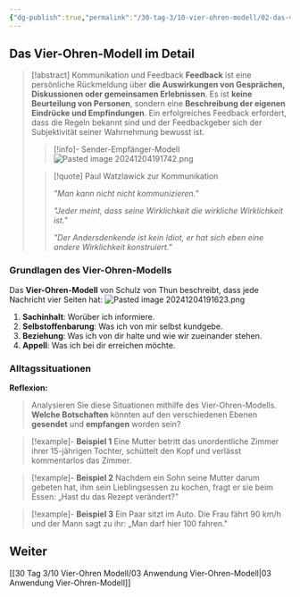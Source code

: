 ```yaml
---
{"dg-publish":true,"permalink":"/30-tag-3/10-vier-ohren-modell/02-das-vier-ohren-modell/","noteIcon":""}
---
```


## Das Vier-Ohren-Modell im Detail

> [!abstract] Kommunikation und Feedback
> **Feedback** ist eine persönliche Rückmeldung über **die Auswirkungen von Gesprächen, Diskussionen oder gemeinsamen Erlebnissen**. Es ist **keine Beurteilung von Personen**, sondern eine **Beschreibung der eigenen Eindrücke und Empfindungen**. Ein erfolgreiches Feedback erfordert, dass die Regeln bekannt sind und der Feedbackgeber sich der Subjektivität seiner Wahrnehmung bewusst ist.
>>[!info]- Sender-Empfänger-Modell
>>![Pasted image 20241204191742.png](/img/user/Pasted%20image%2020241204191742.png)
>
>>[!quote] Paul Watzlawick zur Kommunikation
>>
>> *"Man kann nicht nicht kommunizieren."*
>>
>> *"Jeder meint, dass seine Wirklichkeit die wirkliche Wirklichkeit ist."*
>>
>> *"Der Andersdenkende ist kein Idiot, er hat sich eben eine andere Wirklichkeit konstruiert."*


### Grundlagen des Vier-Ohren-Modells

Das **Vier-Ohren-Modell** von Schulz von Thun beschreibt, dass jede Nachricht vier Seiten hat:
![Pasted image 20241204191623.png](/img/user/Pasted%20image%2020241204191623.png)

1. **Sachinhalt**: Worüber ich informiere.
2. **Selbstoffenbarung**: Was ich von mir selbst kundgebe.
3. **Beziehung**: Was ich von dir halte und wie wir zueinander stehen.
4. **Appell**: Was ich bei dir erreichen möchte.

### Alltagssituationen
**Reflexion:**
> Analysieren Sie diese Situationen mithilfe des Vier-Ohren-Modells. **Welche Botschaften** könnten auf den verschiedenen Ebenen **gesendet** und **empfangen** worden sein?

>[!example]- **Beispiel 1** 
>Eine Mutter betritt das unordentliche Zimmer ihrer 15-jährigen Tochter, schüttelt den Kopf und verlässt kommentarlos das Zimmer.

>[!example]- **Beispiel 2** 
>Nachdem ein Sohn seine Mutter darum gebeten hat, ihm sein Lieblingsessen zu kochen, fragt er sie beim Essen: „Hast du das Rezept verändert?"

>[!example]- **Beispiel 3**
>Ein Paar sitzt im Auto. Die Frau fährt 90 km/h und der Mann sagt zu ihr: „Man darf hier 100 fahren."
## Weiter
[[30 Tag 3/10 Vier-Ohren Modell/03 Anwendung Vier-Ohren-Modell\|03 Anwendung Vier-Ohren-Modell]]
